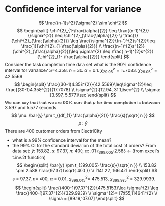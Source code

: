 # Confidence interval for variance
$$
\frac{(n-1)s^2}{\sigma^2} \sim \chi^2
$$
$$
\begin{split}
\chi^{2}_{1-\frac{\alpha}{2}} \leq \frac{(n-1)^{2}}{\sigma^{2}} \leq \chi^{2}_{\frac{\alpha}{2}} \\
\frac{1}{\chi^{2}_{\frac{\alpha}{2}}} \leq \frac{\sigma^{2}}{(n-1)^{2}s^{2}}\leq \frac{1}{\chi^{2}_{1-\frac{\alpha}{2}}} \\
\frac{(n-1)^{2}s^{2}}{\chi^{2}_{\frac{\alpha}{2}}}\leq \sigma^{2} \leq \frac{(n-1)^{2}s^{2}}{\chi^{2}_{1- \frac{\alpha}{2}}}
\end{split}
$$
Consider the task completion time data set
what is the 90% confidence interval for variance?
$S$=4.358. $n$ = 30. $\alpha$ = 0.1. $\chi^{2}_{29.95} = 17.7083$. $\chi^{2}_{29.05} = 42.5569$
$$
\begin{split}
\frac{(30-1)4.358^{2}}{42.5569}\leq\sigma^{2}\leq \frac{(30-1)4.358^{2}}{17.7078} \\
\sigma^{2}:[12.94, 31.1]\sec^{2} \\
\sigma:[3.597, 5.577]\sec
\end{split}
$$
We can say that that we are 90% sure that $\mu$ for time completion is between 3.597 and 5.577 seconds.
$$
\mu: \bar{y} \pm t_{(df_{1} \frac{\alpha}{2})} \frac{s}{\sqrt{ n }}
$$$$
p: \hat{y} 
$$
There are 400 customer orders from ElectriCity
 - what is a 99% confidence interval for the mean?
 - the 99% CI for the standard deviation of the total cost of orders?
From data set: $\bar{y}$: 153.82, $s$: 97.37, $n$: 400, $\alpha$: .01 $t_{399.005}$:2.588 $\leftarrow$ (from excel's t.inv.2t function)
$$
\begin{split}
\bar{y} \pm t_{399.005} \frac{s}{\sqrt{ n }} \\
153.82 \pm 2.588 \frac{97.37}{\sqrt{ 400 }} \\
[141.22, 166.42]
\end{split}
$$
$s$ = 97.37, $n$= 400, $\alpha$ = 0.01, $\chi^{2}_{399.005}$= 475.513, $\chi^{2}_{399.995}$ = 329.9939.
$$
\begin{split}
\frac{(400-1)97.37^{2}}{475.5153}\leq \sigma^{2} \leq \frac{(400-1)97.37^{2}}{329.9939} \\
\sigma^{2}= [7955,11464]^{2} \\
\sigma = [89.19,107.07]
\end{split}
$$
